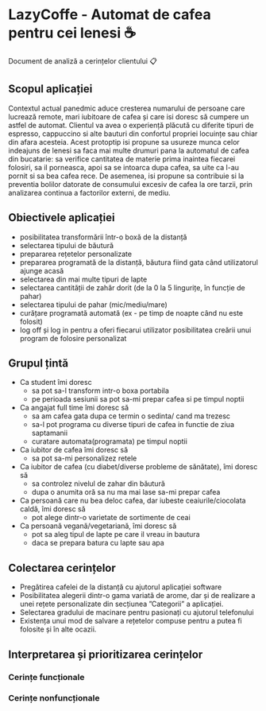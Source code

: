 # LazyCoffe - Automat de cafea pentru cei lenesi :coffee:
Document de analiză a cerințelor clientului :clipboard:

## Scopul aplicației
Contextul actual panedmic aduce cresterea numarului de persoane care lucrează remote, mari iubitoare de cafea și care isi doresc să cumpere un astfel de automat. Clientul va avea o experiență plăcută cu diferite tipuri de espresso, cappuccino si alte bauturi din confortul propriei locuințe sau chiar din afara acesteia. Acest protoptip isi propune sa usureze munca celor indeajuns de lenesi sa faca mai multe drumuri pana la automatul de cafea din bucatarie: sa verifice cantitatea de materie prima inaintea fiecarei folosiri, sa il porneasca, apoi sa se intoarca dupa cafea, sa uite ca l-au pornit si sa bea cafea rece. De asemenea, isi propune sa contribuie si la preventia bolilor datorate de consumului excesiv de cafea la ore tarzii, prin analizarea continua a factorilor externi, de mediu. 
 
## Obiectivele aplicației
- posibilitatea transformării într-o boxă de la distanță
- selectarea tipului de băutură 
- prepararea rețetelor personalizate
- prepararea programată de la distanță, băutura fiind gata când utilizatorul ajunge acasă
- selectarea din mai multe tipuri de lapte
- selectarea cantității de zahăr dorit (de la 0 la 5 lingurițe, în funcție de pahar)
- selectarea tipului de pahar (mic/mediu/mare)
- curățare programată automată (ex - pe timp de noapte când nu este folosit) 
- log off și log in pentru a oferi fiecarui utilizator posibilitatea creării unui program de folosire personalizat

## Grupul țintă
- Ca student îmi doresc
  - sa pot sa-l transform intr-o boxa portabila
  - pe perioada sesiunii sa pot sa-mi prepar cafea si pe timpul noptii
- Ca angajat full time îmi doresc să
  - sa am cafea gata dupa ce termin o sedinta/ cand ma trezesc
  - sa-l pot programa cu diverse tipuri de cafea in functie de ziua saptamanii
  - curatare automata(programata) pe timpul noptii
- Ca iubitor de cafea îmi doresc să
  - sa pot sa-mi personalizez retele
- Ca iubitor de cafea (cu diabet/diverse probleme de sănătate), îmi doresc să
  - sa controlez nivelul de zahar din băutură
  - dupa o anumita oră sa nu ma mai lase sa-mi prepar cafea 
- Ca persoană care nu bea deloc cafea, dar iubeste ceaiurile/ciocolata caldă, îmi doresc să
  - pot alege dintr-o varietate de sortimente de ceai
- Ca persoană vegană/vegetariană, îmi doresc să
  - pot sa aleg tipul de lapte pe care il vreau in bautura
  - daca se prepara batura cu lapte sau apa

## Colectarea cerințelor
- Pregătirea cafelei de la distanță cu ajutorul aplicației software
- Posibilitatea alegerii dintr-o gama variată de arome, dar și de realizare a unei rețete personalizate din secțiunea ”Categorii” a aplicației.
- Selectarea gradului de macinare pentru pasionați cu ajutorul telefonului
- Existența unui mod de salvare a rețetelor compuse pentru a putea fi folosite și în alte ocazii.

## Interpretarea și prioritizarea cerințelor 

### Cerințe funcționale
 
### Cerințe nonfuncționale

